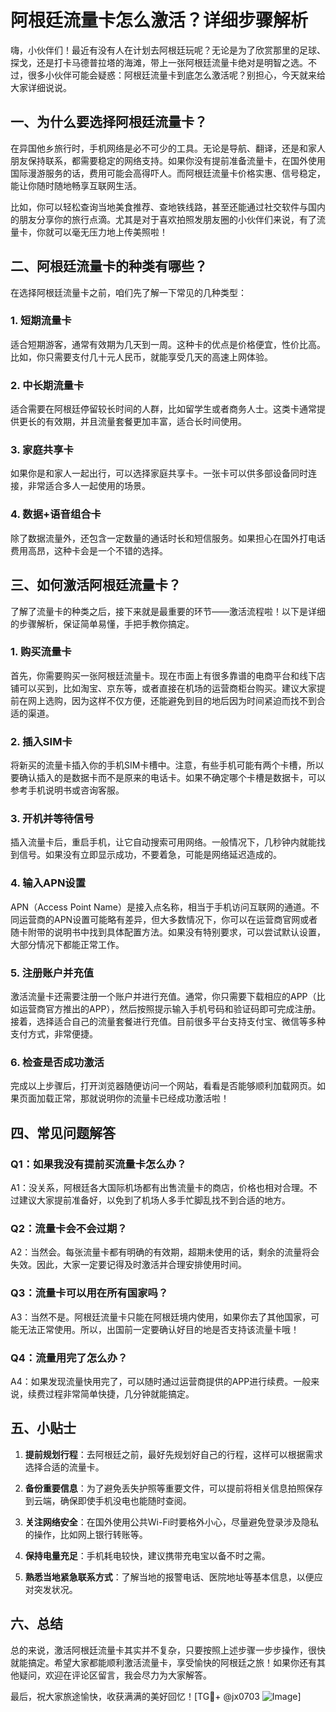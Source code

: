 # 阿根廷流量卡怎么激活？详细步骤解析

嗨，小伙伴们！最近有没有人在计划去阿根廷玩呢？无论是为了欣赏那里的足球、探戈，还是打卡马德普拉塔的海滩，带上一张阿根廷流量卡绝对是明智之选。不过，很多小伙伴可能会疑惑：阿根廷流量卡到底怎么激活呢？别担心，今天就来给大家详细说说。

## 一、为什么要选择阿根廷流量卡？

在异国他乡旅行时，手机网络是必不可少的工具。无论是导航、翻译，还是和家人朋友保持联系，都需要稳定的网络支持。如果你没有提前准备流量卡，在国外使用国际漫游服务的话，费用可能会高得吓人。而阿根廷流量卡价格实惠、信号稳定，能让你随时随地畅享互联网生活。

比如，你可以轻松查询当地美食推荐、查地铁线路，甚至还能通过社交软件与国内的朋友分享你的旅行点滴。尤其是对于喜欢拍照发朋友圈的小伙伴们来说，有了流量卡，你就可以毫无压力地上传美照啦！

## 二、阿根廷流量卡的种类有哪些？

在选择阿根廷流量卡之前，咱们先了解一下常见的几种类型：

### 1. 短期流量卡
适合短期游客，通常有效期为几天到一周。这种卡的优点是价格便宜，性价比高。比如，你只需要支付几十元人民币，就能享受几天的高速上网体验。

### 2. 中长期流量卡
适合需要在阿根廷停留较长时间的人群，比如留学生或者商务人士。这类卡通常提供更长的有效期，并且流量套餐更加丰富，适合长时间使用。

### 3. 家庭共享卡
如果你是和家人一起出行，可以选择家庭共享卡。一张卡可以供多部设备同时连接，非常适合多人一起使用的场景。

### 4. 数据+语音组合卡
除了数据流量外，还包含一定数量的通话时长和短信服务。如果担心在国外打电话费用高昂，这种卡会是一个不错的选择。

## 三、如何激活阿根廷流量卡？

了解了流量卡的种类之后，接下来就是最重要的环节——激活流程啦！以下是详细的步骤解析，保证简单易懂，手把手教你搞定。

### 1. 购买流量卡
首先，你需要购买一张阿根廷流量卡。现在市面上有很多靠谱的电商平台和线下店铺可以买到，比如淘宝、京东等，或者直接在机场的运营商柜台购买。建议大家提前在网上选购，因为这样不仅方便，还能避免到目的地后因为时间紧迫而找不到合适的渠道。

### 2. 插入SIM卡
将新买的流量卡插入你的手机SIM卡槽中。注意，有些手机可能有两个卡槽，所以要确认插入的是数据卡而不是原来的电话卡。如果不确定哪个卡槽是数据卡，可以参考手机说明书或咨询客服。

### 3. 开机并等待信号
插入流量卡后，重启手机，让它自动搜索可用网络。一般情况下，几秒钟内就能找到信号。如果没有立即显示成功，不要着急，可能是网络延迟造成的。

### 4. 输入APN设置
APN（Access Point Name）是接入点名称，相当于手机访问互联网的通道。不同运营商的APN设置可能略有差异，但大多数情况下，你可以在运营商官网或者随卡附带的说明书中找到具体配置方法。如果没有特别要求，可以尝试默认设置，大部分情况下都能正常工作。

### 5. 注册账户并充值
激活流量卡还需要注册一个账户并进行充值。通常，你只需要下载相应的APP（比如运营商官方推出的APP），然后按照提示输入手机号码和验证码即可完成注册。接着，选择适合自己的流量套餐进行充值。目前很多平台支持支付宝、微信等多种支付方式，非常便捷。

### 6. 检查是否成功激活
完成以上步骤后，打开浏览器随便访问一个网站，看看是否能够顺利加载网页。如果页面加载正常，那就说明你的流量卡已经成功激活啦！

## 四、常见问题解答

### Q1：如果我没有提前买流量卡怎么办？
A1：没关系，阿根廷各大国际机场都有出售流量卡的商店，价格也相对合理。不过建议大家提前准备好，以免到了机场人多手忙脚乱找不到合适的地方。

### Q2：流量卡会不会过期？
A2：当然会。每张流量卡都有明确的有效期，超期未使用的话，剩余的流量将会失效。因此，大家一定要记得及时激活并合理安排使用时间。

### Q3：流量卡可以用在所有国家吗？
A3：当然不是。阿根廷流量卡只能在阿根廷境内使用，如果你去了其他国家，可能无法正常使用。所以，出国前一定要确认好目的地是否支持该流量卡哦！

### Q4：流量用完了怎么办？
A4：如果发现流量快用完了，可以随时通过运营商提供的APP进行续费。一般来说，续费过程非常简单快捷，几分钟就能搞定。

## 五、小贴士

1. **提前规划行程**：去阿根廷之前，最好先规划好自己的行程，这样可以根据需求选择合适的流量卡。
   
2. **备份重要信息**：为了避免丢失护照等重要文件，可以提前将相关信息拍照保存到云端，确保即使手机没电也能随时查阅。

3. **关注网络安全**：在国外使用公共Wi-Fi时要格外小心，尽量避免登录涉及隐私的操作，比如网上银行转账等。

4. **保持电量充足**：手机耗电较快，建议携带充电宝以备不时之需。

5. **熟悉当地紧急联系方式**：了解当地的报警电话、医院地址等基本信息，以便应对突发状况。

## 六、总结

总的来说，激活阿根廷流量卡其实并不复杂，只要按照上述步骤一步步操作，很快就能搞定。希望大家都能顺利激活流量卡，享受愉快的阿根廷之旅！如果你还有其他疑问，欢迎在评论区留言，我会尽力为大家解答。

最后，祝大家旅途愉快，收获满满的美好回忆！[TG💪+ @jx0703 ![Image](https://github.com/user-attachments/assets/dbca1d08-cadb-493c-b0ec-ad6f7a83f270)]